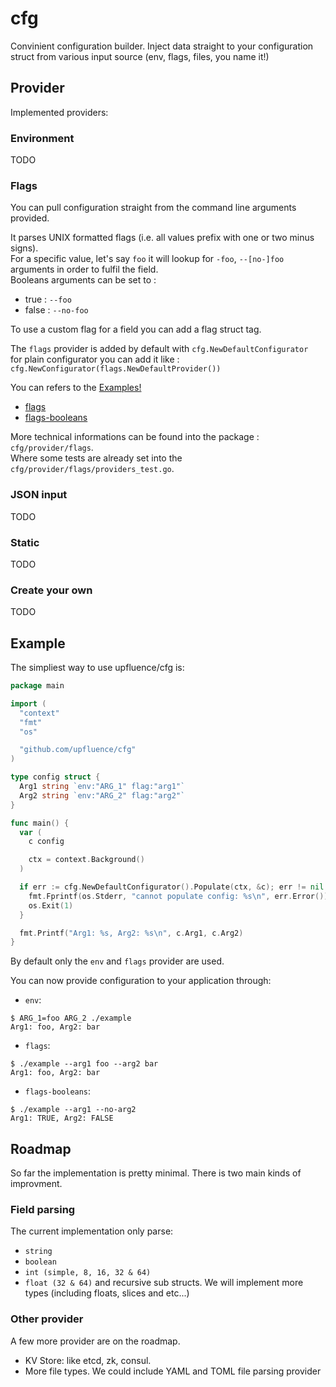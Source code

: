 # cfg

Convinient configuration builder. Inject data straight to your
configuration struct from various input source (env, flags, files, you
name it!)

## Provider

Implemented providers:

### Environment

TODO

### Flags

You can pull configuration straight from the command line arguments provided.

It parses UNIX formatted flags (i.e. all values prefix with one or two minus signs).   
For a specific value, let's say `foo` it will lookup for
 `-foo`, `--[no-]foo` arguments in order to fulfil the field.   
Booleans arguments can be set to :
  - true  : `--foo`
  - false : `--no-foo`


To use a custom flag for a field you can add a flag struct tag.

The `flags` provider is added by default with `cfg.NewDefaultConfigurator`   
for plain configurator you can add it like :    
`cfg.NewConfigurator(flags.NewDefaultProvider())`

You can refers to the [Examples!](#Example)
  - [flags](#flags-session)
  - [flags-booleans](#flags-booleans)

More technical informations can be found into the package : `cfg/provider/flags`.   
Where some tests are already set into the `cfg/provider/flags/providers_test.go`.   

### JSON input

TODO

### Static

TODO

### Create your own

TODO


## Example

The simpliest way to use upfluence/cfg is:

```go
package main

import (
  "context"
  "fmt"
  "os"

  "github.com/upfluence/cfg"
)

type config struct {
  Arg1 string `env:"ARG_1" flag:"arg1"`
  Arg2 string `env:"ARG_2" flag:"arg2"`
}

func main() {
  var (
    c config

    ctx = context.Background()
  )

  if err := cfg.NewDefaultConfigurator().Populate(ctx, &c); err != nil {
    fmt.Fprintf(os.Stderr, "cannot populate config: %s\n", err.Error())
    os.Exit(1)
  }

  fmt.Printf("Arg1: %s, Arg2: %s\n", c.Arg1, c.Arg2)
}
```

By default only the `env` and `flags` provider are used.

You can now provide configuration to your application through:

* `env`:

```
$ ARG_1=foo ARG_2 ./example
Arg1: foo, Arg2: bar
```

* <a id="flags-session">`flags`:</a>


```
$ ./example --arg1 foo --arg2 bar
Arg1: foo, Arg2: bar
```

* <a id="flags-booleans">`flags-booleans`:</a>


```
$ ./example --arg1 --no-arg2
Arg1: TRUE, Arg2: FALSE
```


## Roadmap

So far the implementation is pretty minimal. There is two main
kinds of improvment.

### Field parsing

The current implementation only parse: 
  - `string`
  - `boolean`
  - `int (simple, 8, 16, 32 & 64)`
  - `float (32 & 64)`
and recursive sub structs. We will implement more types (including floats,
slices and etc...)

### Other provider

A few more provider are on the roadmap.

* KV Store: like etcd, zk, consul.
* More file types. We could include YAML and TOML file parsing provider
